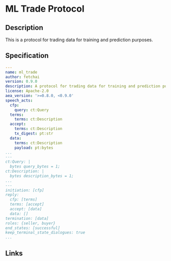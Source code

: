 # ML Trade Protocol

## Description

This is a protocol for trading data for training and prediction purposes.

## Specification

```yaml
---
name: ml_trade
author: fetchai
version: 0.9.0
description: A protocol for trading data for training and prediction purposes.
license: Apache-2.0
aea_version: '>=0.8.0, <0.9.0'
speech_acts:
  cfp:
    query: ct:Query
  terms:
    terms: ct:Description
  accept:
    terms: ct:Description
    tx_digest: pt:str
  data:
    terms: ct:Description
    payload: pt:bytes
...
---
ct:Query: |
  bytes query_bytes = 1;
ct:Description: |
  bytes description_bytes = 1;
...
---
initiation: [cfp]
reply:
  cfp: [terms]
  terms: [accept]
  accept: [data]
  data: []
termination: [data]
roles: {seller, buyer}
end_states: [successful]
keep_terminal_state_dialogues: true
...
```

## Links
